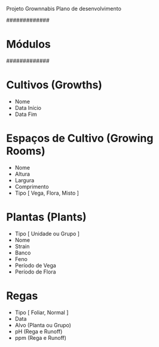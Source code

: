 Projeto Grownnabis
Plano de desenvolvimento

#############
#  Módulos  #
#############

# Cultivos (Growths)

- Nome
- Data Início
- Data Fim

# Espaços de Cultivo (Growing Rooms)

- Nome
- Altura
- Largura
- Comprimento
- Tipo [ Vega, Flora, Misto ]

# Plantas (Plants)

- Tipo [ Unidade ou Grupo ]
- Nome
- Strain
- Banco
- Feno
- Período de Vega 
- Período de Flora

# Regas

- Tipo [ Foliar, Normal ]
- Data
- Alvo (Planta ou Grupo)
- pH (Rega e Runoff)
- ppm (Rega e Runoff)

